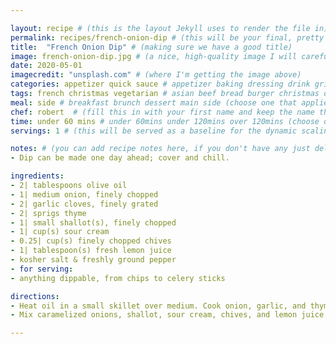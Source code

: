 ```yaml
---

layout: recipe # (this is the layout Jekyll uses to render the file in)
permalink: recipes/french-onion-dip # (this will be your final, pretty URL)
title:  "French Onion Dip" # (making sure we have a good title)
image: french-onion-dip.jpg # (a nice, high-quality image I will carefully select for you)
date: 2020-05-01
imagecredit: "unsplash.com" # (where I'm getting the image above)
categories: appetizer quick sauce # appetizer baking dressing drink grill healthyish marinade oven pickling quick raw salad sandwich sauce snack soup
tags: french christmas vegetarian # asian beef bread burger christmas duck french fruit indian italian mexican nuts pasta pork poultry rice seafood thanksgiving vegetarian
meal: side # breakfast brunch dessert main side (choose one that applies)
chef: robert  # (fill this in with your first name and keep the name the same for all your recipes, since each chef has his own collection of recipes)
time: under 60 mins # under 60mins under 120mins over 120mins (choose one that applies)
servings: 1 # (this will be served as a baseline for the dynamic scaling)

notes: # (you can add recipe notes here, if you don't have any just delete this whole section and it won't be processed)
- Dip can be made one day ahead; cover and chill.

ingredients:
- 2| tablespoons olive oil
- 1| medium onion, finely chopped
- 2| garlic cloves, finely grated
- 2| sprigs thyme
- 1| small shallot(s), finely chopped
- 1| cup(s) sour cream
- 0.25| cup(s) finely chopped chives
- 1| tablespoon(s) fresh lemon juice
- kosher salt & freshly ground pepper
- for serving:
- anything dippable, from chips to celery sticks

directions:
- Heat oil in a small skillet over medium. Cook onion, garlic, and thyme, stirring occasionally, until onion is deep golden brown and very soft, 35–40 minutes. Discard thyme and let cool.
- Mix caramelized onions, shallot, sour cream, chives, and lemon juice in a medium bowl; season with salt and pepper. Let sit 30 minutes to let flavors meld. Serve with potato chips for dipping.

--- 
```

<!-- Below is the description, just write what you want or leave it empty 😁 -->
 